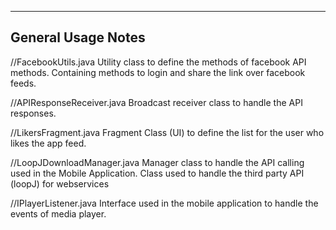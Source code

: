 ----------------------
General Usage Notes
----------------------

//FacebookUtils.java
Utility class to define the methods of facebook API methods. Containing methods to login and share the link over facebook feeds.

//APIResponseReceiver.java
Broadcast receiver class to handle the API responses.

//LikersFragment.java
Fragment Class (UI) to define the list for the user who likes the app feed.

//LoopJDownloadManager.java
Manager class to handle the API calling used in the Mobile Application. Class used to handle the third party API (loopJ) for webservices

//IPlayerListener.java
Interface used in the mobile application to handle the events of media player. 

